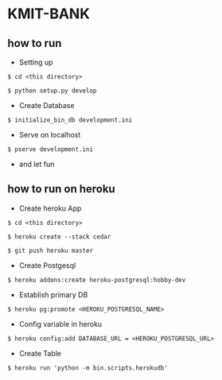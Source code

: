 # KMIT-BANK

## how to run
- Setting up
```
$ cd <this directory>

$ python setup.py develop
```
- Create Database
```
$ initialize_bin_db development.ini
```
- Serve on localhost
```
$ pserve development.ini
```
- and let fun

## how to run on heroku

- Create heroku App
```
$ cd <this directory>

$ heroku create --stack cedar

$ git push heroku master
```
- Create Postgesql
```
$ heroku addons:create heroku-postgresql:hobby-dev
```
- Establish primary DB
```
$ heroku pg:promote <HEROKU_POSTGRESQL_NAME>
```
- Config variable in heroku
```
$ heroku config:add DATABASE_URL = <HEROKU_POSTGRESQL_URL>
```
- Create Table
```
$ heroku run 'python -m bin.scripts.herokudb'
```
